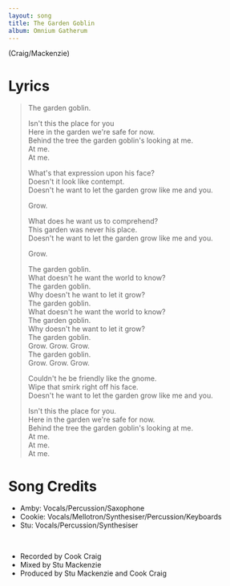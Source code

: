```yaml
---
layout: song
title: The Garden Goblin
album: Omnium Gatherum
---
```


(Craig/Mackenzie)

# Lyrics

> The garden goblin.  
>  
> Isn't this the place for you  
> Here in the garden we're safe for now.  
> Behind the tree the garden goblin's looking at me.  
> At me.  
> At me.  
>  
> What's that expression upon his face?  
> Doesn't it look like contempt.  
> Doesn't he want to let the garden grow like me and you.  
>  
> Grow.  
>  
> What does he want us to comprehend?  
> This garden was never his place.  
> Doesn't he want to let the garden grow like me and you.  
>  
> Grow.  
>  
> The garden goblin.  
> What doesn't he want the world to know?  
> The garden goblin.  
> Why doesn't he want to let it grow?  
> The garden goblin.  
> What doesn't he want the world to know?  
> The garden goblin.  
> Why doesn't he want to let it grow?  
> The garden goblin.  
> Grow. Grow. Grow.  
> The garden goblin.  
> Grow. Grow. Grow.  
>  
> Couldn't he be friendly like the gnome.  
> Wipe that smirk right off his face.  
> Doesn't he want to let the garden grow like me and you.  
>  
> Isn't this the place for you.  
> Here in the garden we're safe for now.  
> Behind the tree the garden goblin's looking at me.  
> At me.  
> At me.  
> At me.  

# Song Credits

* Amby: Vocals/Percussion/Saxophone
* Cookie: Vocals/Mellotron/Synthesiser/Percussion/Keyboards
* Stu: Vocals/Percussion/Synthesiser
<br>

* Recorded by Cook Craig
* Mixed by Stu Mackenzie
* Produced by Stu Mackenzie and Cook Craig

